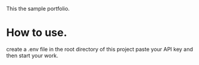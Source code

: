 This the sample portfolio.

# How to use.

create a .env file in the root directory of this project paste your API key and then start your work.
